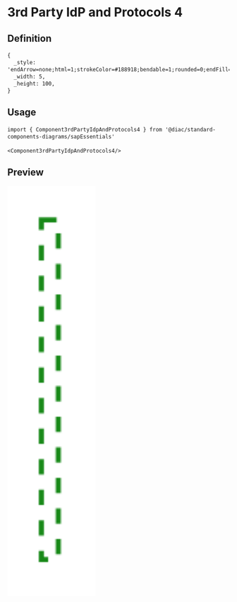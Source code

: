 # 3rd Party IdP and Protocols 4

## Definition

```
{
  _style: 'endArrow=none;html=1;strokeColor=#188918;bendable=1;rounded=0;endFill=0;endSize=3;strokeWidth=1.5;dashed=1;sourcePerimeterSpacing=0;targetPerimeterSpacing=10;',
  _width: 5,
  _height: 100,
}
```

## Usage

```
import { Component3rdPartyIdpAndProtocols4 } from '@diac/standard-components-diagrams/sapEssentials'

<Component3rdPartyIdpAndProtocols4/>
```

## Preview

<img src="./component-3rd-party-idp-and-protocols-4.png" width="200"/>
